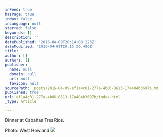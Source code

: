 ```yaml
---
inFeed: true
hasPage: true
inNav: false
inLanguage: null
starred: false
keywords: []
description: ''
datePublished: '2016-04-09T20:14:08.223Z'
dateModified: '2016-04-09T20:13:50.496Z'
title: ''
author: []
authors: []
publisher:
  name: null
  domain: null
  url: null
  favicon: null
sourcePath: _posts/2016-04-09-ef1a4c01-277a-4b86-8613-17a404b3697b.md
published: true
url: ef1a4c01-277a-4b86-8613-17a404b3697b/index.html
_type: Article

---
```

Dinner at Cabañas Tres Rios.

Photo: West Howland
![](https://the-grid-user-content.s3-us-west-2.amazonaws.com/16c4abf5-41b7-4cee-ad68-b474ddbc787b.jpg)